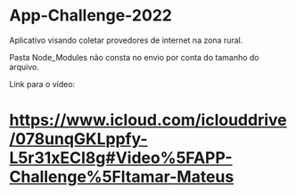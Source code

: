 # App-Challenge-2022

Aplicativo visando coletar provedores de internet na zona rural.

Pasta Node_Modules não consta no envio por conta do tamanho do arquivo.

Link para o vídeo:

# https://www.icloud.com/iclouddrive/078unqGKLppfy-L5r31xECI8g#Video%5FAPP-Challenge%5FItamar-Mateus

